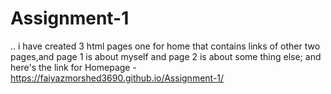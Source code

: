 # Assignment-1
..
i have created 3 html pages one for home that contains links of other two pages,and page 1 is about myself and page 2 is about some thing else;
and here's the link for Homepage - https://faiyazmorshed3690.github.io/Assignment-1/
